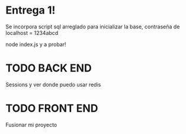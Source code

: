 # Entrega 1!

Se incorpora script sql arreglado para inicializar la base,
contraseña de localhost = 1234abcd

node index.js y a probar!

# TODO BACK END

Sessions y ver donde puedo usar redis

# TODO FRONT END

Fusionar mi proyecto